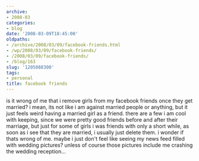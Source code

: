 ```yaml
---
archive:
- 2008-03
categories:
- blog
date: '2008-03-09T18:45:00'
oldpaths:
- /archive/2008/03/09/facebook-friends.html
- /wp/2008/03/09/facebook-friends/
- /2008/03/09/facebook-friends/
- /blog/163
slug: '1205088300'
tags:
- personal
title: facebook friends
---
```


is it wrong of me that i remove girls from my facebook friends once they
get married? i mean, its not like i am against married people or anything,
but it just feels weird having a married girl as a friend. there are a few
i am cool with keeping, since we were pretty good friends before and after
their marriage, but just for some of girls i was friends with only a short
while, as soon as i see that they are married, i usually just delete them.
i wonder if thats wrong of me. maybe i just don't feel like seeing my news
feed filled with wedding pictures? unless of course those pictures include
me crashing the wedding reception...

